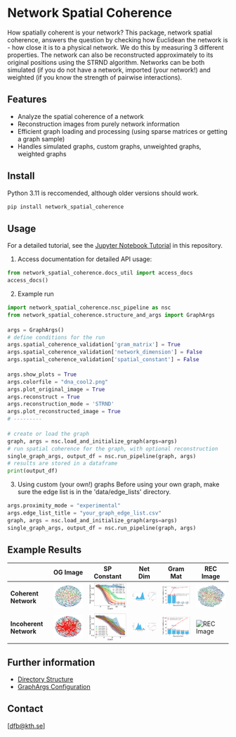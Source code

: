 # Network Spatial Coherence
How spatially coherent is your network? This package, network spatial coherence, answers the question by checking how Euclidean the network is - how close it is to a physical network.
We do this by measuring 3 different properties. The network can also be reconstructed approximately to its original positions using the STRND algorithm. 
Networks can be both simulated (if you do not have a network, imported (your network!) and weighted (if you know the strength of pairwise interactions). 

## Features
- Analyze the spatial coherence of a network
- Reconstruction images from purely network information
- Efficient graph loading and processing (using sparse matrices or getting a graph sample)
- Handles simulated graphs, custom graphs, unweighted graphs, weighted graphs


## Install
Python 3.11 is reccomended, although older versions should work.

```bash
pip install network_spatial_coherence
```

## Usage
For a detailed tutorial, see the [Jupyter Notebook Tutorial](./network_spatial_coherence/network_spatial_coherence_tutorial.ipynb) in this repository.

1. Access documentation for detailed API usage:

```python
from network_spatial_coherence.docs_util import access_docs
access_docs()
```

2. Example run

```python
import network_spatial_coherence.nsc_pipeline as nsc
from network_spatial_coherence.structure_and_args import GraphArgs

args = GraphArgs()
# define conditions for the run
args.spatial_coherence_validation['gram_matrix'] = True
args.spatial_coherence_validation['network_dimension'] = False
args.spatial_coherence_validation['spatial_constant'] = False

args.show_plots = True
args.colorfile = "dna_cool2.png"
args.plot_original_image = True
args.reconstruct = True
args.reconstruction_mode = 'STRND'
args.plot_reconstructed_image = True
# ---------

# create or load the graph
graph, args = nsc.load_and_initialize_graph(args=args)
# run spatial coherence for the graph, with optional reconstruction
single_graph_args, output_df = nsc.run_pipeline(graph, args)
# results are stored in a dataframe
print(output_df)
```

3. Using custom (your own!) graphs
Before using your own graph, make sure the edge list is in the 'data/edge_lists' directory.
```python
args.proximity_mode = "experimental"
args.edge_list_title = "your_graph_edge_list.csv"
graph, args = nsc.load_and_initialize_graph(args=args)
single_graph_args, output_df = nsc.run_pipeline(graph, args)
```
## Example Results

<table>
  <thead>
    <tr>
      <th></th> <!-- Empty header for the first column -->
      <th>OG Image</th>
      <th>SP Constant</th>
      <th>Net Dim</th>
      <th>Gram Mat</th>
      <th>REC Image</th>
    </tr>
  </thead>
  <tbody>
    <tr>
      <td><strong>Coherent Network</strong></td>
      <td><img src="./network_spatial_coherence/example_plots/spatially_coherent/1.png" alt="OG Image" width="200"/></td>
      <td><img src="./network_spatial_coherence/example_plots/spatially_coherent/2.svg" alt="SP Constant" width="200"/></td>
      <td><img src="./network_spatial_coherence/example_plots/spatially_coherent/3.svg" alt="Net Dim" width="200"/></td>
      <td><img src="./network_spatial_coherence/example_plots/spatially_coherent/4.svg" alt="Gram Mat" width="200"/></td>
      <td><img src="./network_spatial_coherence/example_plots/spatially_coherent/5.png" alt="REC Image" width="200"/></td>
    </tr>
    <tr>
      <td><strong>Incoherent Network</strong></td>
      <td><img src="./network_spatial_coherence/example_plots/spatially_incoherent/1.png" alt="OG Image" width="200"/></td>
      <td><img src="./network_spatial_coherence/example_plots/spatially_incoherent/2.svg" alt="SP Constant" width="200"/></td>
      <td><img src="./network_spatial_coherence/example_plots/spatially_incoherent/3.svg" alt="Net Dim" width="200"/></td>
      <td><img src="./network_spatial_coherence/example_plots/spatially_incoherent/4.svg" alt="Gram Mat" width="200"/></td>
      <td><img src="./network_spatial_coherence/example_plots/spatially_incoherent/5.png" alt="REC Image" width="200"/></td>
    </tr>
  </tbody>
</table>

## Further information
- [Directory Structure](directory_structure.md)
- [GraphArgs Configuration](graph_args.md)




## Contact
[dfb@kth.se]
